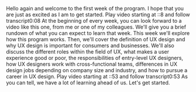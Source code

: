 Hello again and welcome to the first week of the program. I hope that you are just as excited as I am to get started.
Play video starting at ::8 and follow transcript0:08
At the beginning of every week, you can look forward to a video like this one, from me or one of my colleagues. We'll give you a brief rundown of what you can expect to learn that week. This week we'll explore how this program works. Then, we'll cover the definition of UX design and why UX design is important for consumers and businesses. We'll also discuss the different roles within the field of UX, what makes a user experience good or poor, the responsibilities of entry-level UX designers, how UX designers work with cross-functional teams, differences in UX design jobs depending on company size and industry, and how to pursue a career in UX design.
Play video starting at ::53 and follow transcript0:53
As you can tell, we have a lot of learning ahead of us. Let's get started.